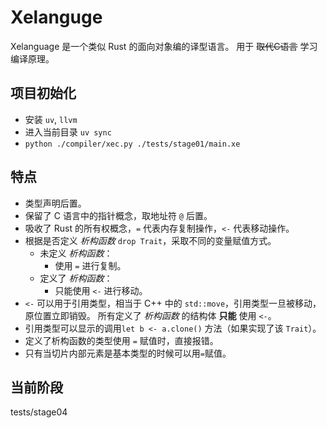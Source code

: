 # Xelanguge

Xelanguage 是一个类似 Rust 的面向对象编的译型语言。
用于 ~~取代C语言~~ 学习编译原理。

## 项目初始化

- 安装 `uv`, `llvm`
- 进入当前目录
    `uv sync`
- `python ./compiler/xec.py ./tests/stage01/main.xe`

## 特点

* 类型声明后置。
* 保留了 C 语言中的指针概念，取地址符 `@` 后置。
* 吸收了 Rust 的所有权概念，`=` 代表内存复制操作，`<-` 代表移动操作。
* 根据是否定义 *析构函数* `drop Trait`，采取不同的变量赋值方式。
    * 未定义 *析构函数*：
        * 使用 `=` 进行复制。
    * 定义了 *析构函数*：
        * 只能使用 `<-` 进行移动。
* `<-` 可以用于引用类型，相当于 C++ 中的 `std::move`，引用类型一旦被移动，原位置立即销毁。
    所有定义了 *析构函数* 的结构体 **只能** 使用 `<-`。
* 引用类型可以显示的调用`let b <- a.clone()` 方法（如果实现了该 `Trait`）。
* 定义了析构函数的类型使用 `=` 赋值时，直接报错。
* 只有当切片内部元素是基本类型的时候可以用`=`赋值。

## 当前阶段

tests/stage04

